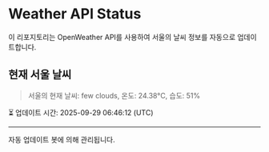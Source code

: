
# Weather API Status

이 리포지토리는 OpenWeather API를 사용하여 서울의 날씨 정보를 자동으로 업데이트합니다.

## 현재 서울 날씨
> 서울의 현재 날씨: few clouds, 온도: 24.38°C, 습도: 51%

⏳ 업데이트 시간: 2025-09-29 06:46:12 (UTC)

---
자동 업데이트 봇에 의해 관리됩니다.
